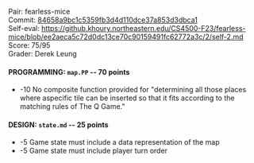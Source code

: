 Pair: fearless-mice \
Commit: [84658a9bc1c5359fb3d4d110dce37a853d3dbca1](https://github.khoury.northeastern.edu/CS4500-F23/fearless-mice/tree/84658a9bc1c5359fb3d4d110dce37a853d3dbca1) \
Self-eval: https://github.khoury.northeastern.edu/CS4500-F23/fearless-mice/blob/ee2aeca5c72d0dc13ce70c90159491fc62772a3c/2/self-2.md \
Score: 75/95 \
Grader: Derek Leung

#### PROGRAMMING: `map.PP` -- 70 points 

- -10 No composite function provided for "determining all those places where aspecific tile can be inserted so that it fits according to the matching rules of The Q Game."

#### DESIGN: `state.md` -- 25 points 

- -5 Game state must include a data representation of the map
- -5 Game state must include player turn order
